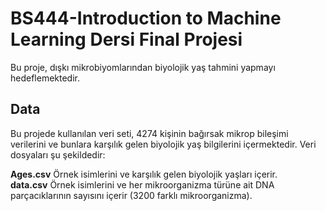 # BS444-Introduction to Machine Learning Dersi Final Projesi
Bu proje, dışkı mikrobiyomlarından biyolojik yaş tahmini yapmayı hedeflemektedir.

## Data
Bu projede kullanılan veri seti, 4274 kişinin bağırsak mikrop bileşimi verilerini ve bunlara karşılık gelen biyolojik yaş bilgilerini içermektedir. Veri dosyaları şu şekildedir:

**Ages.csv** Örnek isimlerini ve karşılık gelen biyolojik yaşları içerir.  
**data.csv** Örnek isimlerini ve her mikroorganizma türüne ait DNA parçacıklarının sayısını içerir (3200 farklı mikroorganizma).
